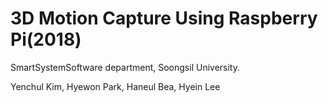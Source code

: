 # 3D Motion Capture Using Raspberry Pi(2018)

SmartSystemSoftware department, Soongsil University.

Yenchul Kim, Hyewon Park, Haneul Bea, Hyein Lee
